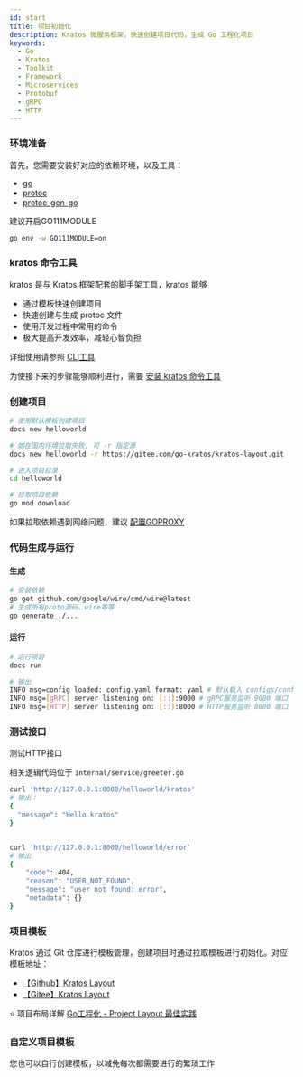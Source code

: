 ```yaml
---
id: start
title: 项目初始化
description: Kratos 微服务框架，快速创建项目代码，生成 Go 工程化项目
keywords:
  - Go
  - Kratos
  - Toolkit
  - Framework
  - Microservices
  - Protobuf
  - gRPC
  - HTTP
---
```


### 环境准备
首先，您需要安装好对应的依赖环境，以及工具：
- [go](https://golang.org/dl/)
- [protoc](https://github.com/protocolbuffers/protobuf)
- [protoc-gen-go](https://github.com/protocolbuffers/protobuf-go)

建议开启GO111MODULE
```bash
go env -w GO111MODULE=on
```

### kratos 命令工具

kratos 是与 Kratos 框架配套的脚手架工具，kratos 能够

- 通过模板快速创建项目
- 快速创建与生成 protoc 文件
- 使用开发过程中常用的命令
- 极大提高开发效率，减轻心智负担

详细使用请参照 [CLI工具](usage.md)

为使接下来的步骤能够顺利进行，需要 [安装 kratos 命令工具](usage.md#安装)


### 创建项目
```bash
# 使用默认模板创建项目
docs new helloworld

# 如在国内环境拉取失败, 可 -r 指定源
docs new helloworld -r https://gitee.com/go-kratos/kratos-layout.git

# 进入项目目录
cd helloworld

# 拉取项目依赖
go mod download
```
如果拉取依赖遇到网络问题，建议 [配置GOPROXY](https://goproxy.cn/)



### 代码生成与运行
#### 生成
```bash
# 安装依赖
go get github.com/google/wire/cmd/wire@latest
# 生成所有proto源码、wire等等
go generate ./...
```
#### 运行
```bash
# 运行项目
docs run

# 输出
INFO msg=config loaded: config.yaml format: yaml # 默认载入 configs/config.yaml 配置文件
INFO msg=[gRPC] server listening on: [::]:9000 # gRPC服务监听 9000 端口
INFO msg=[HTTP] server listening on: [::]:8000 # HTTP服务监听 8000 端口
```

### 测试接口
测试HTTP接口

相关逻辑代码位于 `internal/service/greeter.go`

```bash
curl 'http://127.0.0.1:8000/helloworld/kratos'
# 输出：
{
  "message": "Hello kratos"
}


curl 'http://127.0.0.1:8000/helloworld/error'
# 输出
{
    "code": 404,
    "reason": "USER_NOT_FOUND",
    "message": "user not found: error",
    "metadata": {}
}
```

### 项目模板
Kratos 通过 Git 仓库进行模板管理，创建项目时通过拉取模板进行初始化。对应模板地址：

* [【Github】Kratos Layout](https://github.com/go-kratos/kratos-layout)
* [【Gitee】Kratos Layout](https://gitee.com/go-kratos/kratos-layout.git)

⭐ 项目布局详解 [Go工程化 - Project Layout 最佳实践](/blog/go-project-layout)


### 自定义项目模板
您也可以自行创建模板，以减免每次都需要进行的繁琐工作
